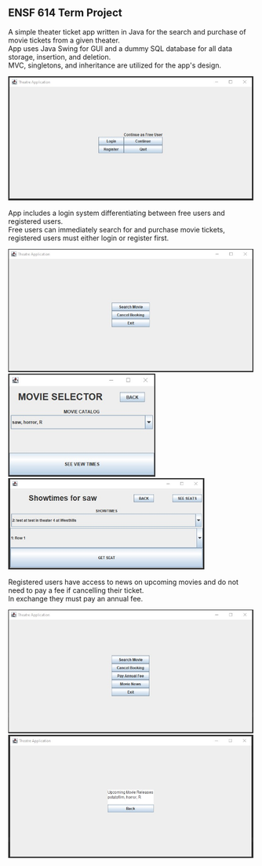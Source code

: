 ## ENSF 614 Term Project
A simple theater ticket app written in Java for the search and purchase of movie tickets from a given theater.\
App uses Java Swing for GUI and a dummy SQL database for all data storage, insertion, and deletion.\
MVC, singletons, and inheritance are utilized for the app's design.

<img src="ReadmeImages/Homepage.jpg" alt="Overview" width="500"/>

App includes a login system differentiating between free users and registered users.\
Free users can immediately search for and purchase movie tickets, registered users must either login or register first.

<img src="ReadmeImages/FreeUserPage1.jpg" alt="Overview" width="500"/>
<img src="ReadmeImages/MovieSelector.jpg" alt="Overview" width="300"/>
<img src="ReadmeImages/MovieSelector2.jpg" alt="Overview" width="400"/>

Registered users have access to news on upcoming movies and do not need to pay a fee if cancelling their ticket.\
In exchange they must pay an annual fee.

<img src="ReadmeImages/RegisteredUserScreen.jpg" alt="Overview" width="500"/>
<img src="ReadmeImages/MovieNews.jpg" alt="Overview" width="500"/>
